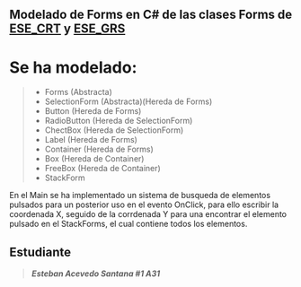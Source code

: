 ## Modelado de Forms en C# de las clases Forms de [ESE_CRT](https://github.com/Esteban1914/ESE_CRT) y [ESE_GRS](https://github.com/Esteban1914/ESE_GRS) 

# Se ha modelado:
> - Forms			(Abstracta)
> - SelectionForm 		(Abstracta)(Hereda de Forms)
> - Button			(Hereda de Forms)
> - RadioButton			(Hereda de SelectionForm) 
> - ChectBox			(Hereda de SelectionForm)
> - Label			(Hereda de Forms)
> - Container			(Hereda de Forms)
> - Box				(Hereda de Container)
> - FreeBox			(Hereda de Container)
> - StackForm				

En el Main se ha implementado un sistema de busqueda de elementos pulsados para
un posterior uso en el evento OnClick, para ello escribir la coordenada X,
seguido de la corrdenada Y para una encontrar el elemento pulsado en el 
StackForms, el cual contiene todos los elementos.
 
## Estudiante
>***Esteban Acevedo Santana #1 A31***